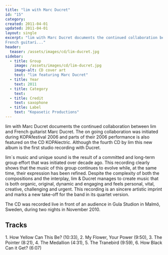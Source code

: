 ```yaml
---
title: "lim with Marc Ducret"
id: "15"
category: 
created: 2011-04-01
updated: 2011-04-01
layout: single
excerpt: "lim with Marc Ducret documents the continued collaboration between lim and
French guitari..."
header: 
  teaser: /assets/images/cd/lim-ducret.jpg
sidebar:
  - title: Group
    image: /assets/images/cd/lim-ducret.jpg
    image-alt: CD cover art
    text: "lim featuring Marc Ducret"
  - title: Year
    text: 2011
  - title: Category
    text: 
  - title: Credit
    text: saxophone
  - title: Label
    text: "Kopasetic Productions"
---
```


lim with Marc Ducret documents the continued collaboration between lim and
French guitarist Marc Ducret. The on going collaboration was initiated during
KOPAfestival 2006 and parts of their 2006 performance is also featured on the
CD KOPAlectric. Although the fourth CD by lim this new album is the first
studio recording with Ducret. 



lim´s music and unique sound is the result of a committed and long-term group
effort that was initiated over decade ago. This recording clearly shows that
the music of this group continues to evolve while, at the same time, their
expression has been refined. Despite the complexity of both the compositions
and the interplay, lim & Ducret manages to create music that is both organic,
original, dynamic and engaging and feels personal, vital, creative,
challenging and urgent. This recording is an sincere artistic imprint and
marks a new take-off for the band in its quartet version.



The CD was recorded live in front of an audience in Gula Studion in Malmö,
Sweden, during two nights in November 2010.
<h2>Tracks</h2>
1. How Yellow Can This Be? (10:33), 2. My Flower, Your Power (9:50), 3. The Pointer (8:21), 4. The Medallion (4:31), 5. The Tranebird (9:59), 6. How Black Can it Get? (6:07)

